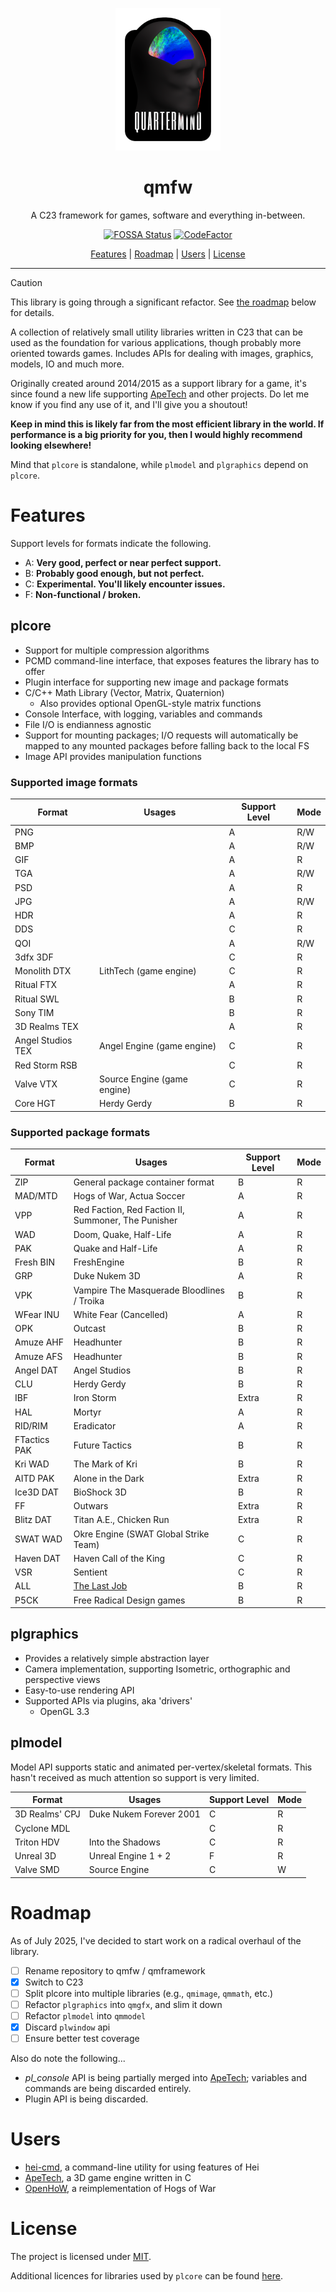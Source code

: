 <div align="center">

![Logo](resources/logo.png)

# qmfw

A C23 framework for games, software and everything in-between.

[![FOSSA Status](https://app.fossa.io/api/projects/git%2Bgithub.com%2FTalonBraveInfo%2Fplatform.svg?type=shield)](https://app.fossa.io/projects/git%2Bgithub.com%2FTalonBraveInfo%2Fplatform?ref=badge_shield)
[![CodeFactor](https://www.codefactor.io/repository/github/quartermindgames/hei/badge)](https://www.codefactor.io/repository/github/quartermindgames/hei)

[Features](#features) | [Roadmap](#roadmap) | [Users](#users) | [License](#license)

</div>

----

> [!CAUTION]
> This library is going through a significant refactor.
See [the roadmap](#roadmap) below for details.

A collection of relatively small utility libraries written in C23 that can be used as the foundation for various applications, though probably more oriented towards games.
Includes APIs for dealing with images, graphics, models, IO and much more.

Originally created around 2014/2015 as a support library for a game, it's since found a new life supporting [ApeTech](https://www.hogsy.me/ape.htm) and other projects.
Do let me know if you find any use of it, and I'll give you a shoutout!

**Keep in mind this is likely far from the most efficient library in the world.
If performance is a big priority for you, then I would highly recommend looking elsewhere!**

Mind that `plcore` is standalone, while `plmodel` and `plgraphics` depend on `plcore`.

# Features

Support levels for formats indicate the following.
- A: **Very good, perfect or near perfect support.**
- B: **Probably good enough, but not perfect.**
- C: **Experimental. You'll likely encounter issues.**
- F: **Non-functional / broken.**

## plcore
- Support for multiple compression algorithms
- PCMD command-line interface, that exposes features the library has to offer
- Plugin interface for supporting new image and package formats
- C/C++ Math Library (Vector, Matrix, Quaternion)
    - Also provides optional OpenGL-style matrix functions
- Console Interface, with logging, variables and commands
- File I/O is endianness agnostic
- Support for mounting packages; I/O requests will automatically be mapped to any 
mounted packages before falling back to the local FS
- Image API provides manipulation functions

### Supported image formats

| Format            | Usages                      | Support Level | Mode |
|-------------------|-----------------------------|---------------|------|
| PNG               |                             | A             | R/W  |
| BMP               |                             | A             | R/W  |
| GIF               |                             | A             | R    |
| TGA               |                             | A             | R/W  |
| PSD               |                             | A             | R    |
| JPG               |                             | A             | R/W  |
| HDR               |                             | A             | R    |
| DDS               |                             | C             | R    |
| QOI               |                             | A             | R/W  |
| 3dfx 3DF          |                             | C             | R    |
| Monolith DTX      | LithTech (game engine)      | C             | R    |
| Ritual FTX        |                             | A             | R    |
| Ritual SWL        |                             | B             | R    |
| Sony TIM          |                             | B             | R    |
| 3D Realms TEX     |                             | A             | R    |
| Angel Studios TEX | Angel Engine (game engine)  | C             | R    |
| Red Storm RSB     |                             | C             | R    |
| Valve VTX         | Source Engine (game engine) | C             | R    |
| Core HGT          | Herdy Gerdy                 | B             | R    |

### Supported package formats

| Format       | Usages                                                                | Support Level | Mode |
|--------------|-----------------------------------------------------------------------|---------------|------|
| ZIP          | General package container format                                      | B             | R    |
| MAD/MTD      | Hogs of War, Actua Soccer                                             | A             | R    |
| VPP          | Red Faction, Red Faction II, Summoner, The Punisher                   | A             | R    |
| WAD          | Doom, Quake, Half-Life                                                | A             | R    |
| PAK          | Quake and Half-Life                                                   | A             | R    |
| Fresh BIN    | FreshEngine                                                           | B             | R    |
| GRP          | Duke Nukem 3D                                                         | A             | R    |
| VPK          | Vampire The Masquerade Bloodlines / Troika                            | B             | R    |
| WFear INU    | White Fear (Cancelled)                                                | A             | R    |
| OPK          | Outcast                                                               | B             | R    |
| Amuze AHF    | Headhunter                                                            | B             | R    |
| Amuze AFS    | Headhunter                                                            | B             | R    |
| Angel DAT    | Angel Studios                                                         | B             | R    |
| CLU          | Herdy Gerdy                                                           | B             | R    |
| IBF          | Iron Storm                                                            | Extra         | R    |
| HAL          | Mortyr                                                                | A             | R    |
| RID/RIM      | Eradicator                                                            | A             | R    |
| FTactics PAK | Future Tactics                                                        | B             | R    |
| Kri WAD      | The Mark of Kri                                                       | B             | R    |
| AITD PAK     | Alone in the Dark                                                     | Extra         | R    |
| Ice3D DAT    | BioShock 3D                                                           | B             | R    |
| FF           | Outwars                                                               | Extra         | R    |
| Blitz DAT    | Titan A.E., Chicken Run                                               | Extra         | R    |
| SWAT WAD     | Okre Engine (SWAT Global Strike Team)                                 | C             | R    |
| Haven DAT    | Haven Call of the King                                                | C             | R    |
| VSR          | Sentient                                                              | C             | R    |
| ALL          | [The Last Job](https://www.gamesthatwerent.com/2024/09/the-last-job/) | B             | R    |
| P5CK         | Free Radical Design games                                             | B             | R    |

## plgraphics
- Provides a relatively simple abstraction layer
- Camera implementation, supporting Isometric, orthographic and perspective views
- Easy-to-use rendering API
- Supported APIs via plugins, aka 'drivers'
  - OpenGL 3.3
  
## plmodel

Model API supports static and animated per-vertex/skeletal formats.
This hasn't received as much attention so support is very limited.

| Format         | Usages                  | Support Level | Mode |
|----------------|-------------------------|---------------|------|
| 3D Realms' CPJ | Duke Nukem Forever 2001 | C             | R    |
| Cyclone MDL    |                         | C             | R    |
| Triton HDV     | Into the Shadows        | C             | R    |
| Unreal 3D      | Unreal Engine 1 + 2     | F             | R    |
| Valve SMD      | Source Engine           | C             | W    |

# Roadmap

As of July 2025, I've decided to start work on a radical overhaul of the library.

- [ ] Rename repository to qmfw / qmframework
- [x] Switch to C23
- [ ] Split plcore into multiple libraries (e.g., `qmimage`, `qmmath`, etc.)
- [ ] Refactor `plgraphics` into `qmgfx`, and slim it down
- [ ] Refactor `plmodel` into `qmmodel`
- [x] Discard `plwindow` api
- [ ] Ensure better test coverage

Also do note the following...

- *pl_console* API is being partially merged into [ApeTech](); variables and commands are being discarded entirely.
- Plugin API is being discarded.

# Users

- [hei-cmd](https://github.com/QuartermindGames/hei-cmd), a command-line utility for using features of Hei
- [ApeTech](https://www.hogsy.me/ape.htm), a 3D game engine written in C
- [OpenHoW](https://github.com/TalonBraveInfo/OpenHoW), a reimplementation of Hogs of War

# License

The project is licensed under [MIT](LICENSE).

Additional licences for libraries used by `plcore` can be found [here](docs/plcore).
